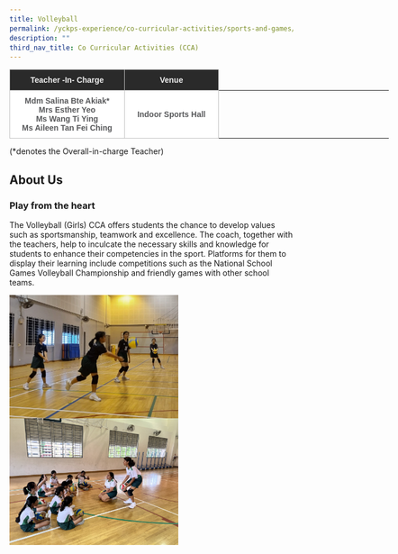 ```yaml
---
title: Volleyball
permalink: /yckps-experience/co-curricular-activities/sports-and-games/volleyball/
description: ""
third_nav_title: Co Curricular Activities (CCA)
---
```

<style type="text/css">
.tg  {border-collapse:collapse;border-spacing:0;}
.tg td{border-color:black;border-style:solid;border-width:1px;font-family:Arial, sans-serif;font-size:14px;
  overflow:hidden;padding:10px 5px;word-break:normal;}
.tg th{border-color:black;border-style:solid;border-width:1px;font-family:Arial, sans-serif;font-size:14px;
  font-weight:normal;overflow:hidden;padding:10px 5px;word-break:normal;}
.tg .tg-12c9{background-color:#FFF;border-color:#c0c0c0;color:#58595B;font-weight:bold;text-align:center;vertical-align:top}
.tg .tg-qira{background-color:#FFF;border-color:#c0c0c0;color:#58595B;text-align:center;vertical-align:middle}
.tg .tg-lh01{background-color:#2A2A2A;border-color:#c0c0c0;color:#EEE;font-weight:bold;text-align:center;vertical-align:top}
.tg .tg-1hqx{background-color:#FFF;border-color:#c0c0c0;color:#58595B;font-weight:bold;text-align:center;vertical-align:middle}
</style>
<table class="tg" style="undefined;table-layout: fixed; width: 674px">
<colgroup>
<col style="width: 204.003906px">
<col style="width: 167.003906px">
<col style="width: 134.003906px">
<col style="width: 169.003906px">
</colgroup>
<thead>
  <tr>
    <th class="tg-lh01">Teacher -In- Charge </th>
    <th class="tg-lh01">Venue </th>
    </tr>
</thead>
<tbody>
  <tr>
    <td class="tg-12c9">Mdm Salina Bte Akiak*<br>
Mrs Esther Yeo<br>
Ms Wang Ti Ying<br>
Ms Aileen Tan Fei Ching
    </td><td class="tg-1hqx">Indoor Sports Hall</td>
    </tr>
</tbody>
</table>

(\*denotes the Overall-in-charge Teacher)&nbsp;  

About Us
-----

### **Play from the heart**  

The Volleyball (Girls) CCA offers students the chance to develop values such as sportsmanship, teamwork and excellence. The coach, together with the teachers, help to inculcate the necessary skills and knowledge for students to enhance their competencies in the sport. Platforms for them to display their learning include competitions such as the National School Games Volleyball Championship and friendly games with other school teams.

<img src="/images/2023/CCA/volleyball1%20-%20lovino%20villasin%20cruz.jpeg" style="width:300px;height:auto;" align="center"><br>
<img src="/images/2023/CCA/volleyball2%20-%20lovino%20villasin%20cruz.jpg" style="width:300px;height:auto;" align="center">